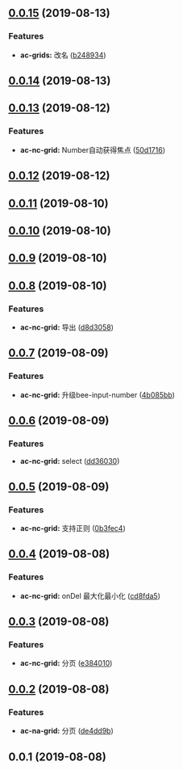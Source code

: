 <a name="0.0.15"></a>
## [0.0.15](https://github.com/tinper-bee/ac-grids/compare/v0.0.14...v0.0.15) (2019-08-13)


### Features

* **ac-grids:** 改名 ([b248934](https://github.com/tinper-bee/ac-grids/commit/b248934))



<a name="0.0.14"></a>
## [0.0.14](https://github.com/tinper-bee/ac-grids/compare/v0.0.13...v0.0.14) (2019-08-13)



<a name="0.0.13"></a>
## [0.0.13](https://github.com/tinper-bee/ac-grids/compare/v0.0.12...v0.0.13) (2019-08-12)


### Features

* **ac-nc-grid:** Number自动获得焦点 ([50d1716](https://github.com/tinper-bee/ac-grids/commit/50d1716))



<a name="0.0.12"></a>
## [0.0.12](https://github.com/tinper-bee/ac-grids/compare/v0.0.11...v0.0.12) (2019-08-12)



<a name="0.0.11"></a>
## [0.0.11](https://github.com/tinper-bee/ac-grids/compare/v0.0.10...v0.0.11) (2019-08-10)



<a name="0.0.10"></a>
## [0.0.10](https://github.com/tinper-bee/ac-grids/compare/v0.0.9...v0.0.10) (2019-08-10)



<a name="0.0.9"></a>
## [0.0.9](https://github.com/tinper-bee/ac-grids/compare/v0.0.8...v0.0.9) (2019-08-10)



<a name="0.0.8"></a>
## [0.0.8](https://github.com/tinper-bee/ac-grids/compare/v0.0.7...v0.0.8) (2019-08-10)


### Features

* **ac-nc-grid:** 导出 ([d8d3058](https://github.com/tinper-bee/ac-grids/commit/d8d3058))



<a name="0.0.7"></a>
## [0.0.7](https://github.com/tinper-bee/ac-grids/compare/v0.0.6...v0.0.7) (2019-08-09)


### Features

* **ac-nc-grid:** 升级bee-input-number ([4b085bb](https://github.com/tinper-bee/ac-grids/commit/4b085bb))



<a name="0.0.6"></a>
## [0.0.6](https://github.com/tinper-bee/ac-grids/compare/v0.0.5...v0.0.6) (2019-08-09)


### Features

* **ac-nc-grid:** select ([dd36030](https://github.com/tinper-bee/ac-grids/commit/dd36030))



<a name="0.0.5"></a>
## [0.0.5](https://github.com/tinper-bee/ac-grids/compare/v0.0.4...v0.0.5) (2019-08-09)


### Features

* **ac-nc-grid:** 支持正则 ([0b3fec4](https://github.com/tinper-bee/ac-grids/commit/0b3fec4))



<a name="0.0.4"></a>
## [0.0.4](https://github.com/tinper-bee/ac-grids/compare/v0.0.3...v0.0.4) (2019-08-08)


### Features

* **ac-nc-grid:** onDel 最大化最小化 ([cd8fda5](https://github.com/tinper-bee/ac-grids/commit/cd8fda5))



<a name="0.0.3"></a>
## [0.0.3](https://github.com/tinper-bee/ac-grids/compare/v0.0.2...v0.0.3) (2019-08-08)


### Features

* **ac-nc-grid:** 分页 ([e384010](https://github.com/tinper-bee/ac-grids/commit/e384010))



<a name="0.0.2"></a>
## [0.0.2](https://github.com/tinper-bee/ac-grids/compare/v0.0.1...v0.0.2) (2019-08-08)


### Features

* **ac-na-grid:** 分页 ([de4dd9b](https://github.com/tinper-bee/ac-grids/commit/de4dd9b))



<a name="0.0.1"></a>
## 0.0.1 (2019-08-08)



